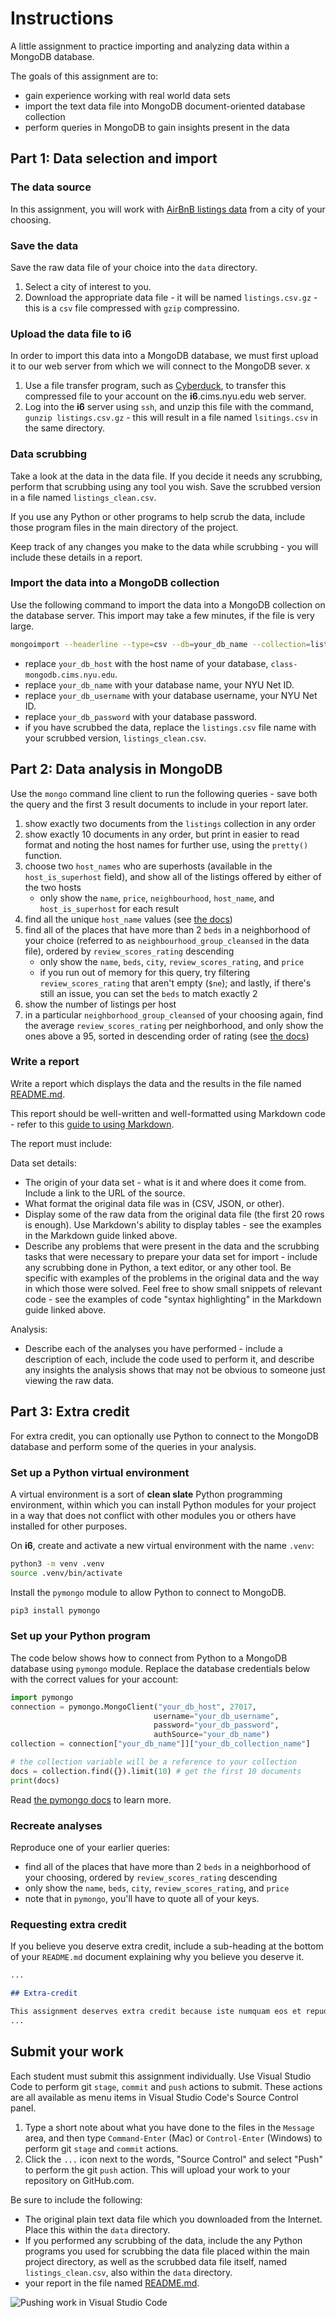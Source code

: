 # Instructions

A little assignment to practice importing and analyzing data within a MongoDB database.

The goals of this assignment are to:

- gain experience working with real world data sets
- import the text data file into MongoDB document-oriented database collection
- perform queries in MongoDB to gain insights present in the data

## Part 1: Data selection and import

### The data source

In this assignment, you will work with [AirBnB listings data](http://insideairbnb.com/get-the-data.html) from a city of your choosing.

### Save the data

Save the raw data file of your choice into the `data` directory.

1. Select a city of interest to you.
1. Download the appropriate data file - it will be named `listings.csv.gz` - this is a `csv` file compressed with `gzip` compressino.

### Upload the data file to i6

In order to import this data into a MongoDB database, we must first upload it to our web server from which we will connect to the MongoDB sever.
x
1. Use a file transfer program, such as [Cyberduck](https://cyberduck.io/), to transfer this compressed file to your account on the **i6**.cims.nyu.edu web server.
1. Log into the **i6** server using `ssh`, and unzip this file with the command, `gunzip listings.csv.gz` - this will result in a file named `lsitings.csv` in the same directory.

### Data scrubbing

Take a look at the data in the data file. If you decide it needs any scrubbing, perform that scrubbing using any tool you wish. Save the scrubbed version in a file named `listings_clean.csv`.

If you use any Python or other programs to help scrub the data, include those program files in the main directory of the project.

Keep track of any changes you make to the data while scrubbing - you will include these details in a report.

### Import the data into a MongoDB collection

Use the following command to import the data into a MongoDB collection on the database server. This import may take a few minutes, if the file is very large.

```bash
mongoimport --headerline --type=csv --db=your_db_name --collection=listings --host=your_db_host --file=listings.csv --username=your_db_username --password=your_db_password
```

- replace `your_db_host` with the host name of your database, `class-mongodb.cims.nyu.edu`.
- replace `your_db_name` with your database name, your NYU Net ID.
- replace `your_db_username` with your database username, your NYU Net ID.
- replace `your_db_password` with your database password.
- if you have scrubbed the data, replace the `listings.csv` file name with your scrubbed version, `listings_clean.csv`.

## Part 2: Data analysis in MongoDB

Use the `mongo` command line client to run the following queries - save both the query and the first 3 result documents to include in your report later.

1. show exactly two documents from the `listings` collection in any order
1. show exactly 10 documents in any order, but print in easier to read format and noting the host names for further use, using the `pretty()` function.
1. choose two `host_names` who are superhosts (available in the `host_is_superhost` field), and show all of the listings offered by either of the two hosts
   - only show the `name`, `price`, `neighbourhood`, `host_name`, and `host_is_superhost` for each result
1. find all the unique `host_name` values (see [the docs](https://docs.mongodb.com/manual/reference/method/db.collection.distinct/))
1. find all of the places that have more than 2 `beds` in a neighborhood of your choice (referred to as `neighbourhood_group_cleansed` in the data file), ordered by `review_scores_rating` descending
   - only show the `name`, `beds`, `city`, `review_scores_rating`, and `price`
   - if you run out of memory for this query, try filtering `review_scores_rating` that aren't empty (`$ne`); and lastly, if there's still an issue, you can set the `beds` to match exactly 2
1. show the number of listings per host
1. in a particular `neighborhood_group_cleansed` of your choosing again, find the average `review_scores_rating` per neighborhood, and only show the ones above a 95, sorted in descending order of rating (see [the docs](https://docs.mongodb.com/manual/reference/operator/aggregation/sort/))

### Write a report

Write a report which displays the data and the results in the file named [README.md](./README.md).

This report should be well-written and well-formatted using Markdown code - refer to this [guide to using Markdown](https://guides.github.com/features/mastering-markdown/).

The report must include:

Data set details:

- The origin of your data set - what is it and where does it come from. Include a link to the URL of the source.
- What format the original data file was in (CSV, JSON, or other).
- Display some of the raw data from the original data file (the first 20 rows is enough). Use Markdown's ability to display tables - see the examples in the Markdown guide linked above.
- Describe any problems that were present in the data and the scrubbing tasks that were necessary to prepare your data set for import - include any scrubbing done in Python, a text editor, or any other tool. Be specific with examples of the problems in the original data and the way in which those were solved. Feel free to show small snippets of relevant code - see the examples of code "syntax highlighting" in the Markdown guide linked above.

Analysis:

- Describe each of the analyses you have performed - include a description of each, include the code used to perform it, and describe any insights the analysis shows that may not be obvious to someone just viewing the raw data.

## Part 3: Extra credit

For extra credit, you can optionally use Python to connect to the MongoDB database and perform some of the queries in your analysis.

### Set up a Python virtual environment

A virtual environment is a sort of **clean slate** Python programming environment, within which you can install Python modules for your project in a way that does not conflict with other modules you or others have installed for other purposes.

On **i6**, create and activate a new virtual environment with the name `.venv`:

```bash
python3 -m venv .venv
source .venv/bin/activate
```

Install the `pymongo` module to allow Python to connect to MongoDB.

```bash
pip3 install pymongo
```

### Set up your Python program

The code below shows how to connect from Python to a MongoDB database using `pymongo` module. Replace the database credentials below with the correct values for your account:

```python
import pymongo
connection = pymongo.MongoClient("your_db_host", 27017,
                                username="your_db_username",
                                password="your_db_password",
                                authSource="your_db_name")
collection = connection["your_db_name"]]["your_db_collection_name"]

# the collection variable will be a reference to your collection
docs = collection.find({}).limit(10) # get the first 10 documents
print(docs)
```

Read [the pymongo docs](https://pymongo.readthedocs.io/en/stable/index.html) to learn more.

### Recreate analyses

Reproduce one of your earlier queries:

- find all of the places that have more than 2 `beds` in a neighborhood of your choosing, ordered by `review_scores_rating` descending
- only show the `name`, `beds`, `city`, `review_scores_rating`, and `price`
- note that in `pymongo`, you'll have to quote all of your keys.

### Requesting extra credit

If you believe you deserve extra credit, include a sub-heading at the bottom of your `README.md` document explaining why you believe you deserve it.

```markdown
...

## Extra-credit

This assignment deserves extra credit because iste numquam eos et repudiandae sint enim. Rerum enim voluptas voluptatem consequuntur. Sed atque deserunt nihil eius neque et provident aspernatur. Incidunt iusto beatae illo minus vel. Quis sint sunt et facilis doloribus eligendi error est. Ipsum similique.
...
```

## Submit your work

Each student must submit this assignment individually. Use Visual Studio Code to perform git `stage`, `commit` and `push` actions to submit. These actions are all available as menu items in Visual Studio Code's Source Control panel.

1. Type a short note about what you have done to the files in the `Message` area, and then type `Command-Enter` (Mac) or `Control-Enter` (Windows) to perform git `stage` and `commit` actions.
1. Click the `...` icon next to the words, "Source Control" and select "Push" to perform the git `push` action. This will upload your work to your repository on GitHub.com.

Be sure to include the following:

- The original plain text data file which you downloaded from the Internet. Place this within the `data` directory.
- If you performed any scrubbing of the data, include the any Python programs you used for scrubbing the data file placed within the main project directory, as well as the scrubbed data file itself, named `listings_clean.csv`, also within the `data` directory.
- your report in the file named [README.md](./README.md).

![Pushing work in Visual Studio Code](./images/vscode_stage_commit_push.png)

